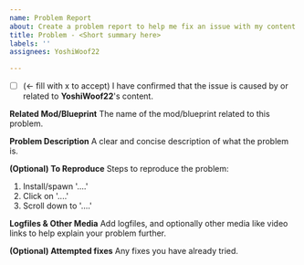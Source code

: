 ```yaml
---
name: Problem Report
about: Create a problem report to help me fix an issue with my content!
title: Problem - <Short summary here>
labels: ''
assignees: YoshiWoof22

---
```


- [ ] (<- fill with x to accept) I have confirmed that the issue is caused by or related to **YoshiWoof22**'s content.

**Related Mod/Blueprint**
The name of the mod/blueprint related to this problem.

**Problem Description**
A clear and concise description of what the problem is.

**(Optional) To Reproduce**
Steps to reproduce the problem:
1. Install/spawn '....'
2. Click on '....'
3. Scroll down to '....'

**Logfiles & Other Media**
Add logfiles, and optionally other media like video links to help explain your problem further.

**(Optional) Attempted fixes**
Any fixes you have already tried.
